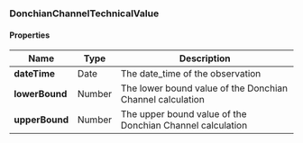 
[//]: # (CLASS:DonchianChannelTechnicalValue)

[//]: # (KIND:object)

### DonchianChannelTechnicalValue

#### Properties

[//]: # (START_DEFINITION)

Name | Type | Description
------------ | ------------- | -------------
**dateTime** | Date | The date_time of the observation &nbsp;
**lowerBound** | Number | The lower bound value of the Donchian Channel calculation &nbsp;
**upperBound** | Number | The upper bound value of the Donchian Channel calculation &nbsp;

[//]: # (END_DEFINITION)





